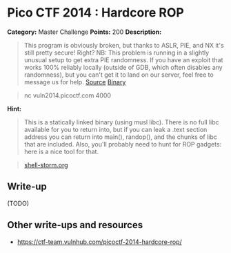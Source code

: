 # Pico CTF 2014 : Hardcore ROP

**Category:** Master Challenge
**Points:** 200
**Description:**

>This program is obviously broken, but thanks to ASLR, PIE, and NX it's still pretty secure! Right?
NB: This problem is running in a slightly unusual setup to get extra PIE randomness. If you have an exploit that works 100% reliably locally (outside of GDB, which often disables any randomness), but you can't get it to land on our server, feel free to message us for help. [Source](hardcore_rop.c) [Binary](hardcore_rop)

>nc vuln2014.picoctf.com 4000

**Hint:**
>This is a statically linked binary (using musl libc). There is no full libc available for you to return into, but if you can leak a .text section address you can return into main(), randop(), and the chunks of libc that are included. Also, you'll probably need to hunt for ROP gadgets: here is a nice tool for that.

>[shell-storm.org](http://shell-storm.org/project/ROPgadget/)

## Write-up

(TODO)

## Other write-ups and resources

* <https://ctf-team.vulnhub.com/picoctf-2014-hardcore-rop/>
